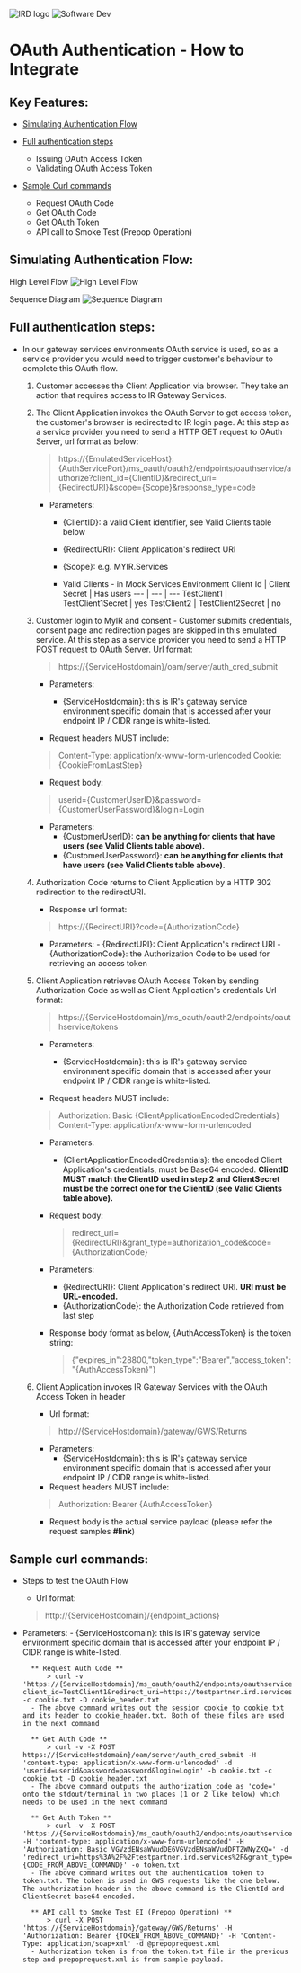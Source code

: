 ![IRD logo](../../Images/IRlogo.gif)
![Software Dev](../../Images/SoftwareDev.png)

OAuth Authentication - How to Integrate
=======================================

Key Features:
-------------

- [Simulating Authentication Flow](#simulating-authentication-flow)

- [Full authentication steps](#full-authentication-steps)
    - Issuing OAuth Access Token
    - Validating OAuth Access Token

- [Sample Curl commands](#sample-curl-commands)
	- Request OAuth Code
	- Get OAuth Code
	- Get OAuth Token 
	- API call to Smoke Test (Prepop Operation)

Simulating Authentication Flow:
-----------------
	
High Level Flow
![High Level Flow](images/high_level_flow.jpg)
	
Sequence Diagram
![Sequence Diagram](images/sequence_diagram.png)

Full authentication steps:
----------------- 
- In our gateway services environments OAuth service is used, so as a service provider you would need to trigger customer's behaviour to complete this OAuth flow.
	1. Customer accesses the Client Application via browser. They take an action that requires access to IR Gateway Services.
	2. The Client Application invokes the OAuth Server to get access token, the customer's browser is redirected to IR login page.
		At this step as a service provider you need to send a HTTP GET request to OAuth Server, url format as below:
		> https://{EmulatedServiceHost}:{AuthServicePort}/ms_oauth/oauth2/endpoints/oauthservice/authorize?client_id={ClientID}&redirect_uri={RedirectURI}&scope={Scope}&response_type=code
   
		- Parameters:
			- {ClientID}: a valid Client identifier, see Valid Clients table below
			- {RedirectURI}: Client Application's redirect URI
			- {Scope}: e.g. MYIR.Services
			
			- Valid Clients - in Mock Services Environment
			Client Id | Client Secret | Has users
			--- | --- | ---
			TestClient1 | TestClient1Secret | yes
			TestClient2 | TestClient2Secret | no
			
	3. Customer login to MyIR and consent - Customer submits credentials, consent page and redirection pages are skipped in this emulated service.
		At this step as a service provider you need to send a HTTP POST request to OAuth Server.
		Url format:
		> https://{ServiceHostdomain}/oam/server/auth_cred_submit
		
		- Parameters:
			- {ServiceHostdomain}: this is IR's gateway service environment specific domain that is accessed after your endpoint IP / CIDR range is white-listed. 
		
		- Request headers MUST include:
		> Content-Type: application/x-www-form-urlencoded
		> Cookie: {CookieFromLastStep}
		
		- Request body: 
		> userid={CustomerUserID}&password={CustomerUserPassword}&login=Login

		- Parameters:
			- {CustomerUserID}: **can be anything for clients that have users (see Valid Clients table above).**
			- {CustomerUserPassword}: **can be anything for clients that have users (see Valid Clients table above).**	
	4. Authorization Code returns to Client Application by a HTTP 302 redirection to the redirectURI.
		- Response url format:
		> https://{RedirectURI}?code={AuthorizationCode}

		- Parameters:
				- {RedirectURI}: Client Application's redirect URI
				- {AuthorizationCode}: the Authorization Code to be used for retrieving an access token	
	5. Client Application retrieves OAuth Access Token by sending Authorization Code as well as Client Application's credentials
		Url format:
		> https://{ServiceHostdomain}/ms_oauth/oauth2/endpoints/oauthservice/tokens
		
		- Parameters:
			- {ServiceHostdomain}: this is IR's gateway service environment specific domain that is accessed after your endpoint IP / CIDR range is white-listed.

		- Request headers MUST include:
		> Authorization: Basic {ClientApplicationEncodedCredentials}
		> Content-Type: application/x-www-form-urlencoded 

		- Parameters:
			- {ClientApplicationEncodedCredentials}: the encoded Client Application's credentials, must be Base64 encoded. **ClientID MUST match the ClientID used in step 2 and ClientSecret must be the correct one for the ClientID (see Valid Clients table above).**

		- Request body:
			> redirect_uri={RedirectURI}&grant_type=authorization_code&code={AuthorizationCode}

		- Parameters:
			- {RedirectURI}: Client Application's redirect URI. **URI must be URL-encoded.**
			- {AuthorizationCode}: the Authorization Code retrieved from last step
			
		- Response body format as below, {AuthAccessToken} is the token string:
			> {"expires_in":28800,"token_type":"Bearer","access_token":"{AuthAccessToken}"}
		
	6. Client Application invokes IR Gateway Services with the OAuth Access Token in header
		- Url format:
		> http://{ServiceHostdomain}/gateway/GWS/Returns
		
		- Parameters:
			- {ServiceHostdomain}: this is IR's gateway service environment specific domain that is accessed after your endpoint IP / CIDR range is white-listed. 
		- Request headers MUST include:
		> Authorization: Bearer {AuthAccessToken}            
		- Request body is the actual service payload (please refer the request samples **#link**)
			
Sample curl commands:
----------------- 
- Steps to test the OAuth Flow
	- Url format:
	> http://{ServiceHostdomain}/{endpoint_actions}
		
- Parameters:
		- {ServiceHostdomain}: this is IR's gateway service environment specific domain that is accessed after your endpoint IP / CIDR range is white-listed.
		
		** Request Auth Code **
			> curl -v 'https://{ServiceHostdomain}/ms_oauth/oauth2/endpoints/oauthservice/authorize?client_id=TestClient1&redirect_uri=https://testpartner.ird.services/&scope=MYIR.Services&response_type=code' -c cookie.txt -D cookie_header.txt
		- The above command writes out the session cookie to cookie.txt and its header to cookie_header.txt. Both of these files are used in the next command
		
		** Get Auth Code **
			> curl -v -X POST https://{ServiceHostdomain}/oam/server/auth_cred_submit -H 'content-type: application/x-www-form-urlencoded' -d 'userid=userid&password=password&login=Login' -b cookie.txt -c cookie.txt -D cookie_header.txt	
		- The above command outputs the authorization_code as 'code=' onto the stdout/terminal in two places (1 or 2 like below) which needs to be used in the next command
		
		** Get Auth Token **
			> curl -v -X POST 'https://{ServiceHostdomain}/ms_oauth/oauth2/endpoints/oauthservice/tokens' -H 'content-type: application/x-www-form-urlencoded' -H 'Authorization: Basic VGVzdENsaWVudDE6VGVzdENsaWVudDFTZWNyZXQ=' -d 'redirect_uri=https%3A%2F%2Ftestpartner.ird.services%2F&grant_type=authorization_code&code={CODE_FROM_ABOVE_COMMAND}' -o token.txt
		- The above command writes out the authentication token to token.txt. The token is used in GWS requests like the one below. The authorization header in the above command is the ClientId and ClientSecret base64 encoded.
		
		** API call to Smoke Test EI (Prepop Operation) **
			> curl -X POST 'https://{ServiceHostdomain}/gateway/GWS/Returns' -H 'Authorization: Bearer {TOKEN_FROM_ABOVE_COMMAND}' -H 'Content-Type: application/soap+xml' -d @prepoprequest.xml
		- Authorization token is from the token.txt file in the previous step and prepoprequest.xml is from sample payload.